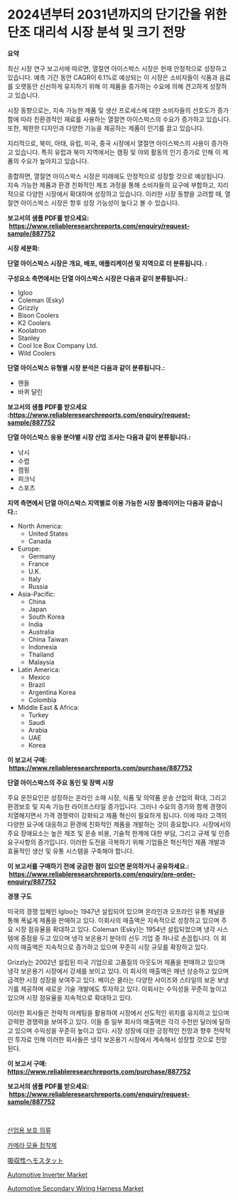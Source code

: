 <p><h1>2024년부터 2031년까지의 단기간을 위한 단조 대리석 시장 분석 및 크기 전망</h1></p><p><strong>요약</strong></p>
<p><p>최신 시장 연구 보고서에 따르면, 열절연 아이스박스 시장은 현재 안정적으로 성장하고 있습니다. 예측 기간 동안 CAGR이 6.1%로 예상되는 이 시장은 소비자들이 식품과 음료를 오랫동안 신선하게 유지하기 위해 이 제품을 증가하는 수요에 의해 견고하게 성장하고 있습니다. </p><p>시장 동향으로는, 지속 가능한 제품 및 생산 프로세스에 대한 소비자들의 선호도가 증가함에 따라 친환경적인 재료를 사용하는 열절연 아이스박스의 수요가 증가하고 있습니다. 또한, 체완한 디자인과 다양한 기능을 제공하는 제품이 인기를 끌고 있습니다.</p><p>지리적으로, 북미, 아태, 유럽, 미국, 중국 시장에서 열절연 아이스박스의 사용이 증가하고 있습니다. 특히 유럽과 북미 지역에서는 캠핑 및 야외 활동의 인기 증가로 인해 이 제품의 수요가 높아지고 있습니다.</p><p>종합하면, 열절연 아이스박스 시장은 미래에도 안정적으로 성장할 것으로 예상됩니다. 지속 가능한 제품과 환경 친화적인 제조 과정을 통해 소비자들의 요구에 부합하고, 지리적으로 다양한 시장에서 확대하며 성장하고 있습니다. 이러한 시장 동향을 고려할 때, 열절연 아이스박스 시장은 향후 성장 가능성이 높다고 볼 수 있습니다.</p></p>
<p><strong>보고서의 샘플 PDF를 받으세요: &nbsp;<a href="https://www.reliableresearchreports.com/enquiry/request-sample/887752">https://www.reliableresearchreports.com/enquiry/request-sample/887752</a></strong></p>
<p><strong>시장 세분화:</strong></p>
<p><strong> 단열 아이스박스 시장은 개요, 배포, 애플리케이션 및 지역으로 더 분류됩니다. :</strong></p>
<p><strong>구성요소 측면에서는 단열 아이스박스 시장은 다음과 같이 분류됩니다.:</strong></p>
<p><ul><li>Igloo</li><li>Coleman (Esky)</li><li>Grizzly</li><li>Bison Coolers</li><li>K2 Coolers</li><li>Koolatron</li><li>Stanley</li><li>Cool Ice Box Company Ltd.</li><li>Wild Coolers</li></ul></p>
<p><strong> 단열 아이스박스 유형별 시장 분석은 다음과 같이 분류됩니다.:</strong></p>
<p><ul><li>핸들</li><li>바퀴 달린</li></ul></p>
<p><strong>보고서의 샘플 PDF를 받으세요 :<a href="https://www.reliableresearchreports.com/enquiry/request-sample/887752">https://www.reliableresearchreports.com/enquiry/request-sample/887752</a></strong></p>
<p><strong> 단열 아이스박스 응용 분야별 시장 산업 조사는 다음과 같이 분류됩니다.:</strong></p>
<p><ul><li>낚시</li><li>수렵</li><li>캠핑</li><li>피크닉</li><li>스포츠</li></ul></p>
<p><strong>지역 측면에서 단열 아이스박스 지역별로 이용 가능한 시장 플레이어는 다음과 같습니다.:</strong></p>
<p><ul>
    <li>
        North America:
        <ul>
            <li>United States</li>
            <li>Canada</li>
        </ul>
    </li>
    <li>
        Europe:
        <ul>
            <li>Germany</li>
            <li>France</li>
            <li>U.K.</li>
            <li>Italy</li>
            <li>Russia</li>
        </ul>
    </li>
    <li>
        Asia-Pacific:
        <ul>
            <li>China</li>
            <li>Japan</li>
            <li>South Korea</li>
            <li>India</li>
            <li>Australia</li>
            <li>China Taiwan</li>
            <li>Indonesia</li>
            <li>Thailand</li>
            <li>Malaysia</li>
        </ul>
    </li>
    <li>
        Latin America:
        <ul>
            <li>Mexico</li>
            <li>Brazil</li>
            <li>Argentina Korea</li>
            <li>Colombia</li>
        </ul>
    </li>
    <li>
        Middle East & Africa:
        <ul>
            <li>Turkey</li>
            <li>Saudi</li>
            <li>Arabia</li>
            <li>UAE</li>
            <li>Korea</li>
        </ul>
    </li>
    </ul></p>
<p><strong>이 보고서 구매: &nbsp;<a href="https://www.reliableresearchreports.com/purchase/887752">https://www.reliableresearchreports.com/purchase/887752</a></strong></p>
<p><strong>단열 아이스박스의 주요 동인 및 장벽 시장</strong></p>
<p><p>주요 운전요인은 성장하는 온라인 소매 시장, 식품 및 의약품 운송 산업의 확대, 그리고 환경보호 및 지속 가능한 라이프스타일 증가입니다. 그러나 수요의 증가와 함께 경쟁이 치열해지면서 가격 경쟁력이 강화되고 제품 혁신이 필요하게 됩니다. 이에 따라 고객의 다양한 요구에 대응하고 환경에 친화적인 제품을 개발하는 것이 중요합니다. 시장에서의 주요 장애요소는 높은 제조 및 운송 비용, 기술적 한계에 대한 부담, 그리고 규제 및 인증 요구사항의 증가입니다. 이러한 도전을 극복하기 위해 기업들은 혁신적인 제품 개발과 효율적인 생산 및 유통 시스템을 구축해야 합니다.</p></p>
<p><strong>이 보고서를 구매하기 전에 궁금한 점이 있으면 문의하거나 공유하세요.: &nbsp;<a href="https://www.reliableresearchreports.com/enquiry/pre-order-enquiry/887752">https://www.reliableresearchreports.com/enquiry/pre-order-enquiry/887752</a></strong></p>
<p><strong>경쟁 구도</strong></p>
<p><p>미국의 경쟁 업체인 Igloo는 1947년 설립되어 있으며 온라인과 오프라인 유통 채널을 통해 폭넓게 제품을 판매하고 있다. 이회사의 매출액은 지속적으로 성장하고 있으며 주요 시장 점유율을 확대하고 있다. Coleman (Esky)는 1954년 설립되었으며 냉각 시스템에 중점을 두고 있으며 냉각 보온용기 분야의 선두 기업 중 하나로 손꼽힙니다. 이 회사의 매출액은 지속적으로 증가하고 있으며 꾸준히 시장 규모를 확장하고 있다.</p><p>Grizzly는 2002년 설립된 미국 기업으로 고품질의 아웃도어 제품을 판매하고 있으며 냉각 보온용기 시장에서 강세를 보이고 있다. 이 회사의 매출액은 매년 상승하고 있으며 급격한 시장 성장을 보여주고 있다. 베이슨 쿨러는 다양한 사이즈와 스타일의 보온 보냉기를 제공하며 새로운 기술 개발에도 투자하고 있다. 이회사는 수익성을 꾸준히 높이고 있으며 시장 점유율을 지속적으로 확대하고 있다.</p><p>이러한 회사들은 전략적 마케팅을 활용하여 시장에서 선도적인 위치를 유지하고 있으며 강력한 경쟁력을 보여주고 있다. 이들 중 일부 회사의 매출액은 각각 수천만 달러에 달하고 있으며 수익성을 꾸준히 높이고 있다. 시장 성장에 대한 긍정적인 전망과 향후 전략적인 투자로 인해 이러한 회사들은 냉각 보온용기 시장에서 계속해서 성장할 것으로 전망된다.</p></p>
<p><strong>이 보고서 구매: &nbsp; <a href="https://www.reliableresearchreports.com/purchase/887752">https://www.reliableresearchreports.com/purchase/887752</a></strong></p>
<p><strong>보고서의 샘플 PDF를 받으세요: &nbsp;<a href="https://www.reliableresearchreports.com/enquiry/request-sample/887752">https://www.reliableresearchreports.com/enquiry/request-sample/887752</a></strong><strong></strong></p>
<p>&nbsp;</p>
<p><p><a href="https://medium.com/@boydsmitham726/%EC%82%B0%EC%97%85%EC%9A%A9-%EB%B3%B4%ED%98%B8%EB%B3%B5-%EC%8B%9C%EC%9E%A5-%EC%A1%B0%EC%82%AC-%EB%B3%B4%EA%B3%A0%EC%84%9C-%EC%97%AD%EC%82%AC-%EB%B0%8F-%EC%98%88%EC%B8%A1-2024%EB%85%84%EB%B6%80%ED%84%B0-2031%EB%85%84%EA%B9%8C%EC%A7%80-47f6571a05a5">산업용 보호 의류</a></p><p><a href="https://medium.com/@trimekaschubertn3/%EC%B9%B4%EB%A9%94%EB%9D%BC-%EB%AA%A8%EB%93%88-%EC%A0%91%EC%B0%A9%EC%A0%9C-%EC%8B%9C%EC%9E%A5%EC%9D%80-%EC%8B%9C%EC%9E%A5-%EC%A0%90%EC%9C%A0%EC%9C%A8-%EA%B7%9C%EB%AA%A8-%EB%B0%8F-2031%EB%85%84%EA%B9%8C%EC%A7%80%EC%9D%98-%EC%98%88%EC%83%81-%EC%98%88%EC%B8%A1%EC%97%90-%EC%B4%88%EC%A0%90%EC%9D%84-%EB%A7%9E%EC%B6%A5%EB%8B%88%EB%8B%A4-027d82e81dbf">카메라 모듈 접착제</a></p><p><a href="https://medium.com/@dioncollins8227/%E5%90%B8%E5%8F%8E%E6%80%A7%E6%AD%A2%E8%A1%80%E5%89%A4%E5%B8%82%E5%A0%B4-%E5%B8%82%E5%A0%B4cagr-%E5%B8%82%E5%A0%B4%E3%83%88%E3%83%AC%E3%83%B3%E3%83%89-%E3%81%8A%E3%82%88%E3%81%B3%E6%88%90%E9%95%B7%E6%88%A6%E7%95%A5%E3%81%AB%E9%96%A2%E3%81%99%E3%82%8B%E6%83%85%E5%A0%B1-ac3d79467a39">吸収性ヘモスタット</a></p><p><a href="https://github.com/mauripalmi/Market-Research-Report-List-2/blob/main/automotive-inverter-market.md">Automotive Inverter Market</a></p><p><a href="https://github.com/nicoletavirag/Market-Research-Report-List-2/blob/main/automotive-secondary-wiring-harness-market.md">Automotive Secondary Wiring Harness Market</a></p></p>